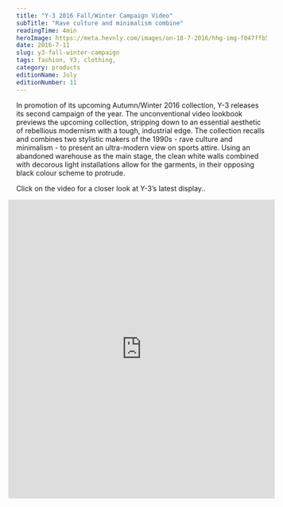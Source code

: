 ```yaml
---
title: "Y-3 2016 Fall/Winter Campaign Video"
subTitle: "Rave culture and minimalism combine"
readingTime: 4min
heroImage: https://meta.hevnly.com/images/on-18-7-2016/hhg-img-f047ffb5-48aa-4a7c-aa5e-006822c330e7.png
date: 2016-7-11
slug: y3-fall-winter-campaign
tags: fashion, Y3, clothing,
category: products
editionName: July
editionNumber: 11
---
```


In promotion of its upcoming Autumn/Winter 2016 collection, Y-3 releases its second campaign of the year. The unconventional video lookbook previews the upcoming collection, stripping down to an essential aesthetic of rebellious modernism with a tough, industrial edge. The collection recalls and combines two stylistic makers of the 1990s - rave culture and minimalism - to present an ultra-modern view on sports attire. Using an abandoned warehouse as the main stage, the clean white walls combined with decorous light installations allow for the garments, in their opposing black colour scheme to protrude.

Click on the video for a closer look at Y-3’s latest display..      

<p class="ws-post-thepost-image">
  <iframe width="100%" height="600" style="width: calc(100% + 2rem); transform: translateX(-1rem)" src="https://www.youtube.com/embed/MzNzRUZVu4s" frameborder="0" allowfullscreen></iframe>
</p>
